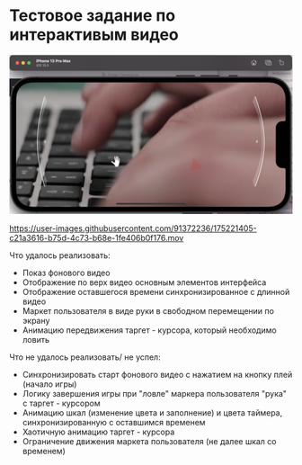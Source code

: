 # Тестовое задание по интерактивым видео 
![Иллюстрация к проекту](https://github.com/MickeyRU/test-task-on-interactive-video-/blob/main/cs.png)


https://user-images.githubusercontent.com/91372236/175221405-c21a3616-b75d-4c73-b68e-1fe406b0f176.mov


Что удалось реализовать:
* Показ фонового видео 
* Отображение по верх видео основным элементов интерфейса
* Отображение оставшегося времени синхронизированное с длинной видео
* Маркет пользователя в виде руки в свободном перемещении по экрану
* Анимацию передвижения таргет - курсора, который необходимо ловить

Что не удалось реализовать/ не успел:
* Синхронизировать старт фонового видео с нажатием на кнопку плей (начало игры)
* Логику завершения игры при "ловле" маркера пользователя "рука" с таргет - курсором
* Анимацию шкал (изменение цвета и заполнение) и цвета таймера, синхронизированную с оставшимся временем
* Хаотичную анимацию таргет - курсора
* Ограничение движения маркета пользователя (не далее шкал со временем)
